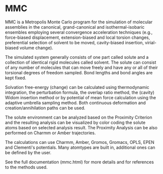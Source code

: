 # MMC
MMC is a Metropolis Monte Carlo program for the simulation of molecular assemblies in the canonical, grand-canonical and isothermal-isobaric ensembles employing several convergence acceleration techniques (e.g., force-biased displacement, extension-biased and local torsion changes, preferential selection of solvent to be moved, cavity-biased insertion, virial-biased volume change).

The simulated system generally consists of one part called solute and a collection of identical rigid molecules called solvent. The solute can consist of any number of molecules that can move freely and have any or all of their torsional degrees of freedom sampled. Bond lengths and bond angles are kept fixed.

Solvation free-energy (change) can be calculated using thermodynamic integration, the perturbation formula, the overlap ratio method, the (cavity) Widom insertion method or by potential of mean force calculation using the adaptive umbrella sampling method. Both continuous deformation and creation/annihilation paths can be used.

The solute environment can be analyzed based on the Proximity Criterion and the resulting analysis can be visualized by color coding the solute atoms based on selected analysis result. The Proximity Analysis can be also performed on Charmm or Amber trajectories.

The calculations can use Charmm, Amber, Gromos, Gromacs, OPLS, EPEN and Clementi's potentials. Many atomtypes are built in, additional ones can be defined by the user.

See the full documentation (mmc.html) for more details and for references to the methods used. 
